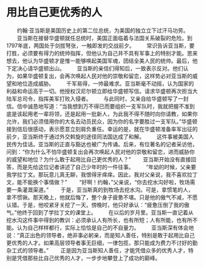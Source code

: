 # 用比自己更优秀的人
　　约翰·亚当斯是美国历史上的第二位总统，为美国的独立立下过汗马功劳。 
　　亚当斯在接替华盛顿就任总统时，美国正面临着与法国关系破裂的危险。到1797年底，两国处于剑拔弩张，一触即发的交战前夕。 
　　常识告诉亚当斯，要打胜，必须要有得力的统帅指挥，但他认为自己并不具有军事上的特别才能。思来想去，他认为华盛顿才是惟一能够唤起美国军魂，团结全美人民的统帅。最后，他下定决心请华盛顿出山。 
　　亚当斯的亲信们得知后，一致表示反对。他们认为，如果华盛顿复出，会再次唤起人民对他的崇敬和留恋，这样势必对亚当斯的威望和地位造成威胁。 
　　千军易得，一帅最难求。亚当斯毫不动摇，认为国家的利益和命运高于一切。他授权汉尼尔顿立即给华盛顿写信。请求华盛顿再次担当大陆军总司令，指挥美军打败入侵者。 
　　与此同时，又亲自给华盛顿写了一封信。信中诚恳地写道：“当我想到万不得已而要组织一支军队时，我就把握不准到底是该起用老一辈将领，还是起用一批新人，为此我不得不随时向你请教，如果你允许，我们必须借用你的大名去动员民众，因为你的名字要胜过一支军队。”华盛顿接到信后很感动，表示愿意立刻肩负重任。幸运的是，就在华盛顿准备率军出征的前夕，亚当斯终于通过外交斡旋的途径同法国达成了和解。 
　　这件事被美国人民传为佳话。亚当斯的正直与豁达也被广为传诵。后来，有位著名的记者采访他，问到：“你为什么不怕华盛顿复出会再次唤起人民对他的崇敬和留恋，进而威胁你的威望和地位？为什么敢于起用比自己更优秀的人？” 
　　亚当斯开始没有直接回答，而是先给这位记者讲述了自己少年时的一件往事。 
　　“年幼的时候，父亲要我学拉丁文。那玩意儿真无聊，我恨得牙痒痒。因此，我对父亲说，我不喜欢拉丁文，能不能换个事情做？” 
　　“好啊！约翰，”父亲说，“你去挖水沟好啦，牧场需要一条灌溉渠道。” 
　　于是，亚当斯真的到牧场去挖水沟。可是，拿惯笔的人，拿不惯锹。那天晚上，他就后悔了，整个身子疲惫不堪。只是他的傲气不减，不愿认错。于是，他咬紧牙关挖了一天。傍晚时，他只好承认：“疲惫压倒了我的傲气。”他终于回到了学拉丁文的课堂上。 
　　在以后的岁月里。亚当斯一直记着从挖水沟这件事中得到的教训：必须承认人有所长，也有所短；人有所能，也有所不能。认为自己样样都行，实际上恰恰是自己的不自量力。 
　　亚当斯深有体会地说：“真正出色的领导者，绝非事必躬亲，而是知人善任，特别是敢于起用比自己更优秀的人才。如果高层领导者事无巨细，一律包揽，那只能成为费力不讨好的勤杂工式的领导者。” 
　　正是因为亚当斯知人善任，才能凭借众多的优秀人才，特别是凭借那些比自己优秀的人才，一步步地攀登上了成功的巅峰。
 
